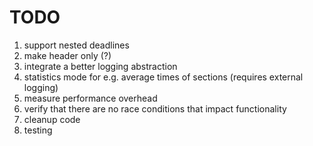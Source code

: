 # TODO

1. support nested deadlines
2. make header only (?)
3. integrate a better logging abstraction
4. statistics mode for e.g. average times of sections (requires external logging)
5. measure performance overhead
6. verify that there are no race conditions that impact functionality
7. cleanup code
8. testing